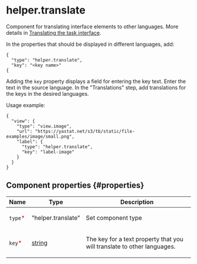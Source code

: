 # helper.translate

Component for translating interface elements to other languages. More details in [Translating the task interface](https://toloka.ai/docs/guide/concepts/project-languages.html#project-languages__interface-translate).

In the properties that should be displayed in different languages, add:

```
{
  "type": "helper.translate",
  "key": "<key name>"
{
```

Adding the `key` property displays a field for entering the key text. Enter the text in the source language. In the "Translations" step, add translations for the keys in the desired languages.

Usage example:

```
{
  "view": {
    "type": "view.image",
    "url": "https://yastat.net/s3/tb/static/file-examples/image/small.png",
    "label": {
      "type": "helper.translate",
      "key": "label-image"
    }
  }
}
```

## Component properties {#properties}

| Name                                     | Type                                                                             | Description                                                                    |
| ---------------------------------------- | -------------------------------------------------------------------------------- | ------------------------------------------------------------------------------ |
| `type`<span style="color: red">\*</span> | "helper.translate"                                                               | <p>Set component type</p>                                                      |
| `key`<span style="color: red">\*</span>  | <a class="xref popup-link" href="../concepts/types.dita#types/string">string</a> | <p>The key for a text property that you will translate to other languages.</p> |
